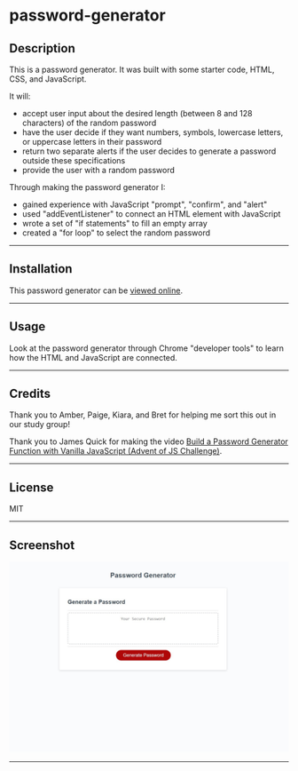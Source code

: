 # password-generator

## Description

This is a password generator. It was built with some starter code, HTML, CSS, and JavaScript.

It will:

- accept user input about the desired length (between 8 and 128 characters) of the random password
- have the user decide if they want numbers, symbols, lowercase letters, or uppercase letters in their password
- return two separate alerts if the user decides to generate a password outside these specifications
- provide the user with a random password

Through making the password generator I:

- gained experience with JavaScript "prompt", "confirm", and "alert"
- used "addEventListener" to connect an HTML element with JavaScript
- wrote a set of "if statements" to fill an empty array
- created a "for loop" to select the random password

---

## Installation

This password generator can be [viewed online](https://scott-j-clarke.github.io/password-generator/).

---

## Usage

Look at the password generator through Chrome "developer tools" to learn how the HTML and JavaScript are connected. 

---

## Credits

Thank you to Amber, Paige, Kiara, and Bret for helping me sort this out in our study group!

Thank you to James Quick for making the video [Build a Password Generator Function with Vanilla JavaScript (Advent of JS Challenge)](https://www.youtube.com/watch?v=O-79Cb5s9U4&ab_channel=JamesQQuick). 

---

## License

MIT

---

## Screenshot

![Password generator screenshot](password-generator-screenshot.jpg)

---